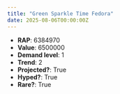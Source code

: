 ```yaml
---
title: "Green Sparkle Time Fedora"
date: 2025-08-06T00:00:00Z
---
```

- **RAP**: 6384970
- **Value**: 6500000
- **Demand level**: 1
- **Trend**: 2
- **Projected?**: True
- **Hyped?**: True
- **Rare?**: True
